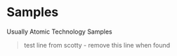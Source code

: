# Samples

Usually Atomic Technology Samples

 > test line from scotty - remove this line when found
